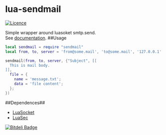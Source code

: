 lua-sendmail
============
[![Licence](http://img.shields.io/badge/Licence-MIT-brightgreen.svg)](LICENCE.txt)

Simple wrapper around luasoket smtp.send.<br/>
See [documentation](http://moteus.github.io/sendmail/index.html).
##Usage

```Lua
local sendmail = require "sendmail"
local from, to, server = 'from@some.mail', 'to@some.mail', '127.0.0.1'

sendmail(from, to, server, {"Subject", [[
  This is mail body.
]],
  file = {
    name = 'message.txt';
    data = 'file content';
  };
})
```

##Dependences##
* [LuaSocket](http://www.impa.br/~diego/software/luasocket)
* [LuaSec](https://github.com/brunoos/luasec)


[![Bitdeli Badge](https://d2weczhvl823v0.cloudfront.net/moteus/lua-sendmail/trend.png)](https://bitdeli.com/free "Bitdeli Badge")

